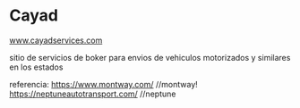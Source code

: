 # Cayad
www.cayadservices.com

sitio de servicios de boker para envios de vehiculos motorizados y similares en los estados

referencia: https://www.montway.com/ //montway!
https://neptuneautotransport.com/    //neptune
